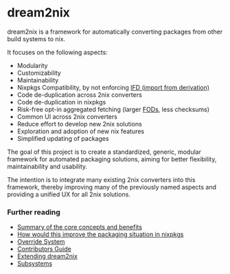 # dream2nix

dream2nix is a framework for automatically converting packages from other
build systems to nix.

It focuses on the following aspects:

- Modularity
- Customizability
- Maintainability
- Nixpkgs Compatibility, by not enforcing [IFD (import from derivation)](glossary)
- Code de-duplication across 2nix converters
- Code de-duplication in nixpkgs
- Risk-free opt-in aggregated fetching (larger [FODs](glossary), less checksums)
- Common UI across 2nix converters
- Reduce effort to develop new 2nix solutions
- Exploration and adoption of new nix features
- Simplified updating of packages

The goal of this project is to create a standardized, generic, modular
framework for automated packaging solutions, aiming for better flexibility,
maintainability and usability.

The intention is to integrate many existing 2nix converters into this framework,
thereby improving many of the previously named aspects and providing a unified
UX for all 2nix solutions.

### Further reading

- [Summary of the core concepts and benefits](./intro/concepts-and-benefits.md)
- [How would this improve the packaging situation in nixpkgs](./intro/nixpkgs-improvements.md)
- [Override System](./intro/override-system.md)
- [Contributors Guide](./contributing.md)
- [Extending dream2nix](./extending-dream2nix.md)
- [Subsystems](./subsystems.md)

[glossary]: https://nixos.wiki/wiki/Glossary "glossary"